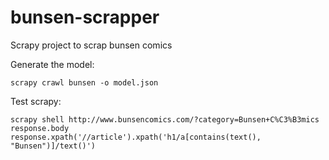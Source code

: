 bunsen-scrapper
===============

Scrapy project to scrap bunsen comics

Generate the model:

	scrapy crawl bunsen -o model.json

Test scrapy:

	scrapy shell http://www.bunsencomics.com/?category=Bunsen+C%C3%B3mics
	response.body
	response.xpath('//article').xpath('h1/a[contains(text(), "Bunsen")]/text()')

